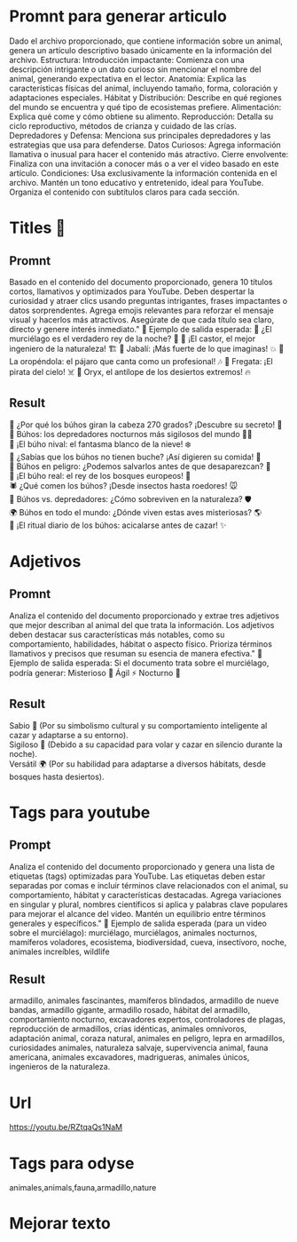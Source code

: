 # Promnt para generar articulo
Dado el archivo proporcionado, que contiene información sobre un animal, genera un artículo descriptivo basado únicamente en la información del archivo.
Estructura:
Introducción impactante: Comienza con una descripción intrigante o un dato curioso sin mencionar el nombre del animal, generando expectativa en el lector.
Anatomía: Explica las características físicas del animal, incluyendo tamaño, forma, coloración y adaptaciones especiales.
Hábitat y Distribución: Describe en qué regiones del mundo se encuentra y qué tipo de ecosistemas prefiere.
Alimentación: Explica qué come y cómo obtiene su alimento.
Reproducción: Detalla su ciclo reproductivo, métodos de crianza y cuidado de las crías.
Depredadores y Defensa: Menciona sus principales depredadores y las estrategias que usa para defenderse.
Datos Curiosos: Agrega información llamativa o inusual para hacer el contenido más atractivo.
Cierre envolvente: Finaliza con una invitación a conocer más o a ver el video basado en este artículo.
Condiciones:
Usa exclusivamente la información contenida en el archivo.
Mantén un tono educativo y entretenido, ideal para YouTube.
Organiza el contenido con subtítulos claros para cada sección.
# Titles 🦉
## Promnt
Basado en el contenido del documento proporcionado, genera 10 títulos cortos, llamativos y optimizados para YouTube. Deben despertar la curiosidad y atraer clics usando preguntas intrigantes, frases impactantes o datos sorprendentes. Agrega emojis relevantes para reforzar el mensaje visual y hacerlos más atractivos. Asegúrate de que cada título sea claro, directo y genere interés inmediato."
📌 Ejemplo de salida esperada:
🦇 ¿El murciélago es el verdadero rey de la noche? 🌙
🦫 ¡El castor, el mejor ingeniero de la naturaleza! 🏗️
🐗 Jabalí: ¡Más fuerte de lo que imaginas! 💥
🦜 La oropéndola: el pájaro que canta como un profesional! 🎶
🦅 Fregata: ¡El pirata del cielo! ☠️
🦌 Oryx, el antílope de los desiertos extremos! 🔥
## Result
🦉 ¿Por qué los búhos giran la cabeza 270 grados? ¡Descubre su secreto! 🔄  
🌙 Búhos: los depredadores nocturnos más sigilosos del mundo 🕵️‍♂️  
🦉 ¡El búho nival: el fantasma blanco de la nieve! ❄️  
🐾 ¿Sabías que los búhos no tienen buche? ¡Así digieren su comida! 🤯  
🌳 Búhos en peligro: ¿Podemos salvarlos antes de que desaparezcan? 🚨  
🦉 ¡El búho real: el rey de los bosques europeos! 👑  
🕷️ ¿Qué comen los búhos? ¡Desde insectos hasta roedores! 🐭  
🦉 Búhos vs. depredadores: ¿Cómo sobreviven en la naturaleza? 🛡️  
🌍 Búhos en todo el mundo: ¿Dónde viven estas aves misteriosas? 🌎  
🦉 ¡El ritual diario de los búhos: acicalarse antes de cazar! ✨  
# Adjetivos
## Promnt
Analiza el contenido del documento proporcionado y extrae tres adjetivos que mejor describan al animal del que trata la información. Los adjetivos deben destacar sus características más notables, como su comportamiento, habilidades, hábitat o aspecto físico. Prioriza términos llamativos y precisos que resuman su esencia de manera efectiva."
📌 Ejemplo de salida esperada:
Si el documento trata sobre el murciélago, podría generar:
Misterioso 🦇
Ágil ⚡
Nocturno 🌙
## Result
Sabio 🦉 (Por su simbolismo cultural y su comportamiento inteligente al cazar y adaptarse a su entorno).  
Sigiloso 🌙 (Debido a su capacidad para volar y cazar en silencio durante la noche).  
Versátil 🌍 (Por su habilidad para adaptarse a diversos hábitats, desde bosques hasta desiertos).  
# Tags para youtube
## Prompt
Analiza el contenido del documento proporcionado y genera una lista de etiquetas (tags) optimizadas para YouTube. Las etiquetas deben estar separadas por comas e incluir términos clave relacionados con el animal, su comportamiento, hábitat y características destacadas. Agrega variaciones en singular y plural, nombres científicos si aplica y palabras clave populares para mejorar el alcance del video. Mantén un equilibrio entre términos generales y específicos."
📌 Ejemplo de salida esperada (para un video sobre el murciélago):
murciélago, murciélagos, animales nocturnos, mamíferos voladores, ecosistema, biodiversidad, cueva, insectívoro, noche, animales increíbles, wildlife
## Result
armadillo, animales fascinantes, mamíferos blindados, armadillo de nueve bandas, armadillo gigante, armadillo rosado, hábitat del armadillo, comportamiento nocturno, excavadores expertos, controladores de plagas, reproducción de armadillos, crías idénticas, animales omnívoros, adaptación animal, coraza natural, animales en peligro, lepra en armadillos, curiosidades animales, naturaleza salvaje, supervivencia animal, fauna americana, animales excavadores, madrigueras, animales únicos, ingenieros de la naturaleza.  
# Url
https://youtu.be/RZtqaQs1NaM
# Tags para odyse
animales,animals,fauna,armadillo,nature
# Mejorar texto
